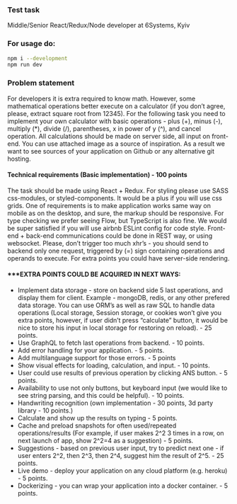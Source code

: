 ### Test task

Middle/Senior React/Redux/Node developer at 6Systems, Kyiv

### For usage do:
````bash
npm i --development
npm run dev
````
### Problem statement

For developers it is extra required to know math. However, some mathematical operations better execute on a calculator (if you don’t agree, please, extract square root from 12345). For the following task you need to implement your own calculator with basic operations - plus (+), minus (-), multiply (*), divide (/), parentheses, x in power of y (^), and cancel operation. All calculations should be made on server side, all input on front-end. You can use attached image as a source of inspiration. As a result we want to see sources of your application on Github or any alternative git hosting.

#### Technical requirements (Basic implementation) - 100 points

The task should be made using React + Redux. For styling please use SASS css-modules, or styled-components. It would be a plus if you will use css grids. One of requirements is to make application works same way on mobile as on the desktop, and sure, the markup should be responsive. For type checking we prefer seeing Flow, but TypeScript is also fine. We would be super satisfied if you will use airbnb ESLint config for code style. Front-end + back-end communications could be done in REST way, or using websocket. Please, don’t trigger too much xhr’s - you should send to backend only one request, triggered by (=) sign containing operations and operands to execute. For extra points you could have server-side rendering.

#### ***EXTRA POINTS COULD BE ACQUIRED IN NEXT WAYS:

- Implement data storage - store on backend side 5 last operations, and display them for client. Example - mongoDB, redis, or any other prefered data storage. You can use ORM’s as well as raw SQL to handle data operations (Local storage, Session storage, or cookies won’t give you extra points, however, if user didn’t press “calculate” button, it would be nice to store his input in local storage for restoring on reload). - 25 points.
- Use GraphQL to fetch last operations from backend. - 10 points.
- Add error handling for your application. - 5 points.
- Add multilanguage support for those errors. - 5 points
- Show visual effects for loading, calculation, and input. - 10 points.
- User could use results of previous operation by clicking ANS button. - 5 points.
- Availability to use not only buttons, but keyboard input (we would like to see string parsing, and this could be helpful). - 10 points.
- Handwriting recognition (own implementation - 30 points, 3d party library - 10 points.)
- Calculate and show up the results on typing - 5 points.
- Cache and preload snapshots for often used/repeated operations/results (For example, if user makes 2^2 3 times in a row, on next launch of app, show 2^2=4 as a suggestion) - 5 points.
- Suggestions - based on previous user input, try to predict next one - if user enters 2^2, then 2^3, then 2^4, suggest him the result of 2^5. - 25 points.
- Live demo - deploy your application on any cloud platform (e.g. heroku) - 5 points.
- Dockerizing - you can wrap your application into a docker container. - 5 points.